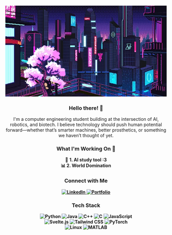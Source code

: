 
<!-- Banner GIF -->
<p align="center">
  <img 
    src="hero.gif" 
    alt="Banner GIF" 
    width="800"
  />
</p>

<h3 align="center">Hello there! 👋</h3>
<p align="center">
I'm a computer engineering student building at the intersection of AI, robotics, and biotech.  
I believe technology should push human potential forward—whether that’s smarter machines, better prosthetics, or something we haven’t thought of yet.
</p>

<h3 align="center">What I'm Working On 🚀</h3>
<p align="center">
  🧠 <b>1. AI study tool :3 <br>
  📊 <b>2. World Domination</b>  
</p>


<!-- Social Media Links -->
<h3 align="center">Connect with Me</h3>
<p align="center">
  <!-- LinkedIn -->
  <a href="https://www.linkedin.com/in/yassin-lahrime" target="_blank">
    <img src="https://img.shields.io/badge/LinkedIn-%230077B5.svg?&style=for-the-badge&logo=linkedin&logoColor=white" alt="LinkedIn"/>
  </a>
  <!-- Portfolio -->
  <a href="https://yassinlahrime.com" target="_blank">
    <img src="https://img.shields.io/badge/Portfolio-%23000000.svg?&style=for-the-badge&logo=firefox&logoColor=white" alt="Portfolio"/>
  </a>
</p>


<!-- Tech Stack -->
<h3 align="center">Tech Stack</h3>
<p align="center">
  <!-- Programming Languages -->
  <img src="https://img.shields.io/badge/-Python-3776AB?style=for-the-badge&logo=python&logoColor=white" alt="Python" style="display:inline-block;"/>
  <img src="https://img.shields.io/badge/-Java-007396?style=for-the-badge&logo=java&logoColor=white" alt="Java" style="display:inline-block;"/>
  <img src="https://img.shields.io/badge/-C++-00599C?style=for-the-badge&logo=c%2B%2B&logoColor=white" alt="C++" style="display:inline-block;"/>
  <img src="https://img.shields.io/badge/-C-00599C?style=for-the-badge&logo=c&logoColor=white" alt="C" style="display:inline-block;"/>
  <img src="https://img.shields.io/badge/-JavaScript-F7DF1E?style=for-the-badge&logo=javascript&logoColor=black" alt="JavaScript" style="display:inline-block;"/>

  <br>

  <!-- Frameworks & Libraries -->
  <img src="https://img.shields.io/badge/-Svelte-FF3E00?style=for-the-badge&logo=svelte&logoColor=white" alt="Svelte.js" style="display:inline-block;"/>
  <img src="https://img.shields.io/badge/-Tailwind%20CSS-06B6D4?style=for-the-badge&logo=tailwind-css&logoColor=white" alt="Tailwind CSS" style="display:inline-block;"/>
  <img src="https://img.shields.io/badge/-Pytorch-EE4C2C?style=for-the-badge&logo=pytorch&logoColor=white" alt="PyTorch" style="display:inline-block;"/>

  <br>

  <!-- Tools & Platforms -->
  <img src="https://img.shields.io/badge/-Linux-FCC624?style=for-the-badge&logo=linux&logoColor=black" alt="Linux" style="display:inline-block;"/>
  <img src="https://img.shields.io/badge/-MATLAB-0076A8?style=for-the-badge&logo=mathworks&logoColor=white" alt="MATLAB" style="display:inline-block;"/>
</p>

